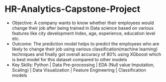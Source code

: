 # HR-Analytics-Capstone-Project
* Objective: A company wants to know whether their employees would change their job after being trained in Data science based on various features like city development Index, age, experience, education level etc.
* Outcome: The prediction model helps to predict the employees who are likely to change their job using various classification(machine learning) techniques and finally got overall accuracy of 80% using XGboost which is best model for this dataset compared to other models
* Key Skills: Python | Data Pre-processing | EDA (Null value Imputation, Scaling) | Data Visualization | Feature Engineering | Classification models
